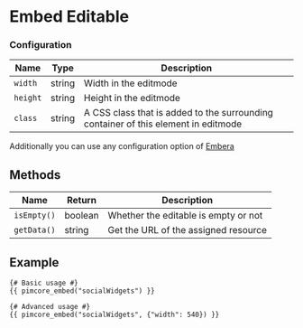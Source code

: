 # Embed Editable

### Configuration

| Name     | Type   | Description                                                                        |
|----------|--------|------------------------------------------------------------------------------------|
| `width`  | string | Width in the editmode                                                              |
| `height` | string | Height in the editmode                                                             |
| `class`  | string | A CSS class that is added to the surrounding container of this element in editmode |

Additionally you can use any configuration option of [Embera](https://github.com/mpratt/Embera)

## Methods

| Name          | Return    | Description                                                            |
|---------------|-----------|------------------------------------------------------------------------|
| `isEmpty()`   | boolean   | Whether the editable is empty or not                                   |
| `getData()`   | string    | Get the URL of the assigned resource                                   |

## Example

```twig
{# Basic usage #}
{{ pimcore_embed("socialWidgets") }}

{# Advanced usage #}
{{ pimcore_embed("socialWidgets", {"width": 540}) }}
```
